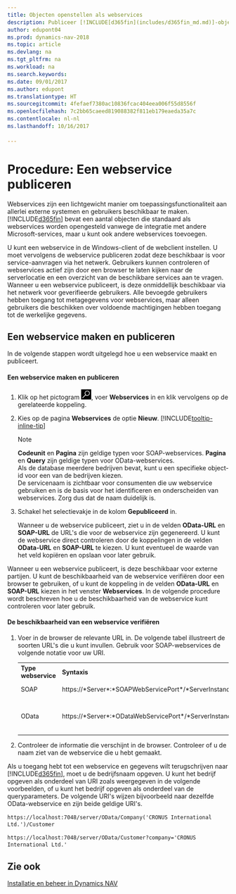 ```yaml
---
title: Objecten openstellen als webservices
description: Publiceer [!INCLUDE[d365fin](includes/d365fin_md.md)]-objecten als webservices om ze direct beschikbaar te maken op het netwerk.
author: edupont04
ms.prod: dynamics-nav-2018
ms.topic: article
ms.devlang: na
ms.tgt_pltfrm: na
ms.workload: na
ms.search.keywords: 
ms.date: 09/01/2017
ms.author: edupont
ms.translationtype: HT
ms.sourcegitcommit: 4fefaef7380ac10836fcac404eea006f55d8556f
ms.openlocfilehash: 7c2bb65caeed819088382f811eb179eaeda35a7c
ms.contentlocale: nl-nl
ms.lasthandoff: 10/16/2017

---
```

# <a name="how-to-publish-a-web-service"></a>Procedure: Een webservice publiceren
Webservices zijn een lichtgewicht manier om toepassingsfunctionaliteit aan allerlei externe systemen en gebruikers beschikbaar te maken. [!INCLUDE[d365fin](includes/d365fin_md.md)] bevat een aantal objecten die standaard als webservices worden opengesteld vanwege de integratie met andere Microsoft-services, maar u kunt ook andere webservices toevoegen.  

U kunt een webservice in de Windows-client of de webclient instellen. U moet vervolgens de webservice publiceren zodat deze beschikbaar is voor service-aanvragen via het netwerk. Gebruikers kunnen controleren of webservices actief zijn door een browser te laten kijken naar de serverlocatie en een overzicht van de beschikbare services aan te vragen. Wanneer u een webservice publiceert, is deze onmiddellijk beschikbaar via het netwerk voor geverifieerde gebruikers. Alle bevoegde gebruikers hebben toegang tot metagegevens voor webservices, maar alleen gebruikers die beschikken over voldoende machtigingen hebben toegang tot de werkelijke gegevens.

## <a name="creating-and-publishing-a-web-service"></a>Een webservice maken en publiceren  
 In de volgende stappen wordt uitgelegd hoe u een webservice maakt en publiceert.  

#### <a name="to-create-and-publish-a-web-service"></a>Een webservice maken en publiceren  

1.  Klik op het pictogram ![Zoeken naar pagina of rapport](media/ui-search/search_small.png "pictogram Zoeken naar pagina of rapport"), voer **Webservices** in en klik vervolgens op de gerelateerde koppeling.  

2.  Kies op de pagina **Webservices** de optie **Nieuw**. [!INCLUDE[tooltip-inline-tip](includes/tooltip-inline-tip_md.md)]  

    > [!NOTE]  
    >  **Codeunit** en **Pagina** zijn geldige typen voor SOAP-webservices. **Pagina** en **Query** zijn geldige typen voor OData-webservices.  
    Als de database meerdere bedrijven bevat, kunt u een specifieke object-id voor een van de bedrijven kiezen.  
    De servicenaam is zichtbaar voor consumenten die uw webservice gebruiken en is de basis voor het identificeren en onderscheiden van webservices. Zorg dus dat de naam duidelijk is.

3.  Schakel het selectievakje in de kolom **Gepubliceerd** in.  

     Wanneer u de webservice publiceert, ziet u in de velden **OData-URL** en **SOAP-URL** de URL's die voor de webservice zijn gegenereerd. U kunt de webservice direct controleren door de koppelingen in de velden **OData-URL** en **SOAP-URL** te kiezen. U kunt eventueel de waarde van het veld kopiëren en opslaan voor later gebruik.  

Wanneer u een webservice publiceert, is deze beschikbaar voor externe partijen. U kunt de beschikbaarheid van de webservice verifiëren door een browser te gebruiken, of u kunt de koppeling in de velden **OData-URL** en **SOAP-URL** kiezen in het venster **Webservices**. In de volgende procedure wordt beschreven hoe u de beschikbaarheid van de webservice kunt controleren voor later gebruik.  

#### <a name="to-verify-the-availability-of-a-web-service"></a>De beschikbaarheid van een webservice verifiëren  

1.  Voer in de browser de relevante URL in. De volgende tabel illustreert de soorten URL's die u kunt invullen. Gebruik voor SOAP-webservices de volgende notatie voor uw URI.  

    <table>
    <tr>
    <th>Type webservice</th>
    <th>Syntaxis</th>
    <th>Opmerking</th>
    </tr>
    <tr>
    <td>SOAP</td>
    <td>https://*Server*:*SOAPWebServicePort*/*ServerInstance*/WS/*CompanyName*/salesDocuments/</td>
    <td>https://mycompany.financials.dynamics.com:7047/MS/WS/MyCompany/Page/salesDocuments?tenant=mycompany.financials.dynamics.com</td>
    </tr>
    <tr>
    <td>OData</td>
    <td>https://*Server*:*ODataWebServicePort*/*ServerInstance*/OData/Company('*CompanyName*')</td>
    <td>https://MyCompany.financials.dynamics.com:7048/MS/OData/Company('MyCompany')/salesDocuments?tenant=MyCompany.financials.dynamics.com

         The company name is case-sensitive.</td>
    </tr>
    </table>

2.  Controleer de informatie die verschijnt in de browser. Controleer of u de naam ziet van de webservice die u hebt gemaakt.  

 Als u toegang hebt tot een webservice en gegevens wilt terugschrijven naar [!INCLUDE[d365fin](includes/d365fin_md.md)], moet u de bedrijfsnaam opgeven. U kunt het bedrijf opgeven als onderdeel van URI zoals weergegeven in de volgende voorbeelden, of u kunt het bedrijf opgeven als onderdeel van de queryparameters. De volgende URI's wijzen bijvoorbeeld naar dezelfde OData-webservice en zijn beide geldige URI's.  

```  
https://localhost:7048/server/OData/Company('CRONUS International Ltd.')/Customer  
```  

```  
https://localhost:7048/server/OData/Customer?company='CRONUS International Ltd.'  
```  

## <a name="see-also"></a>Zie ook  
[Installatie en beheer in Dynamics NAV](admin-setup-and-administration.md)  

